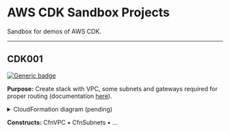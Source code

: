 # AWS CDK Sandbox Projects

Sandbox for demos of AWS CDK.

---

## CDK001
[![Generic badge](https://img.shields.io/badge/Status-InWork-yellow.svg)](https://shields.io/)

**Purpose:** Create stack with VPC, some subnets and gateways required for proper routing (documentation [here](CDK001/README.md)).

<details><summary>CloudFormation diagram (pending)</summary><img src="Project001/documents/cloudformation-diagram.png"></details>

**Constructs:** CfnVPC :black_small_square: CfnSubnets :black_small_square: ...
